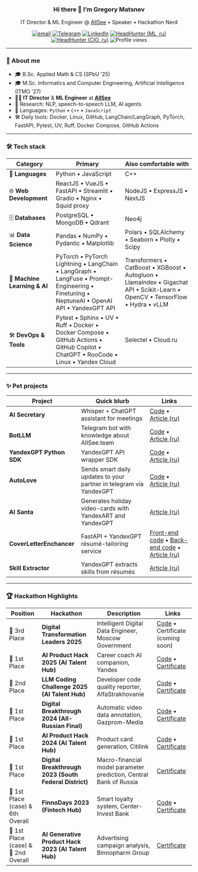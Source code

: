 <h3 align="center">Hi there 👋 I’m Gregory Matsnev</h3>

<p align="center">
  IT Director & ML Engineer @ <a href="https://allsee.team">AllSee</a> • Speaker • Hackathon Nerd
</p>

<p align="center">
  <a href="mailto:grigorij1m@gmail.com"><img src="https://img.shields.io/badge/email-D14836?style=flat&logo=gmail&logoColor=white" alt="email"></a>
  <a href="https://t.me/gregory1m"><img src="https://img.shields.io/badge/Telegram-26A5E4?style=flat&logo=telegram&logoColor=white" alt="Telegram"></a>
  <a href="https://www.linkedin.com/in/gregory-matsnev-5b9141355/"><img src="https://img.shields.io/badge/LinkedIn-0a66c2?style=flat&logo=linkedin&logoColor=white" alt="LinkedIn"></a>
  <a href="https://spb.hh.ru/resume/e6dcd22cff0f6c59a40039ed1f324c57716a6c"><img src="https://img.shields.io/badge/HeadHunter-(ML,%20ru)-ff0002?style=flat&logo=briefcase&logoColor=white" alt="HeadHunter (ML, ru)"></a>
  <a href="https://spb.hh.ru/resume/5405bae0ff0f6b91620039ed1f374377367251"><img src="https://img.shields.io/badge/HeadHunter-(CIO,%20ru)-ff0002?style=flat&logo=briefcase&logoColor=white" alt="HeadHunter (CIO, ru)"></a>
  <img src="https://komarev.com/ghpvc/?username=PE51K&style=flat&color=blue" alt="Profile views"/>
</p>

---

### 🚀 About me
- 🎓 B.Sc. Applied Math & CS (SPbU ’25)
- 🎓 M.Sc. Informatics and Computer Engineering, Artificial Intelligence (ITMO ’27)
- 🧑‍💼 **IT Director** & **ML Engineer** at **<a href="https://allsee.team">AllSee</a>**
- 🔬 Research: NLP, speech-to-speech LLM, AI agents
- 💬 Languages: `Python` • `C++` • `JavaScript`
- 🛠 Daily tools: Docker, Linux, GitHub, LangChain/LangGraph, PyTorch, FastAPI, Pytest, UV, Ruff, Docker Compose, GitHub Actions

---

### 🛠 Tech stack
| Category | Primary | Also comfortable with |
|----------|---------|-----------------------|
| 🐍 **Languages** | Python • JavaScript | C++ |
| 🌐 **Web Development** | ReactJS • VueJS • FastAPI • Streamlit • Gradio • Nginx • Squid proxy | NodeJS • ExpressJS • NextJS |
| 🗄️ **Databases** | PostgreSQL • MongoDB • Qdrant | Neo4j |
| 📊 **Data Science** | Pandas • NumPy • Pydantic • Matplotlib | Polars • SQLAlchemy • Seaborn • Plotly • Scipy |
| 🤖 **Machine Learning & AI** | PyTorch • PyTorch Lightning • LangChain • LangGraph • LangFuse • Prompt-Engineering • Finetuning • NeptuneAI • OpenAI API • YandexGPT API | Transformers • CatBoost • XGBoost • Autogluon • LlamaIndex • Gigachat API • Scikit-Learn • OpenCV • TensorFlow • Hydra • vLLM |
| 🛠️ **DevOps & Tools** | Pytest • Sphinx • UV • Ruff • Docker • Docker Compose • GitHub Actions • GitHub Copilot • ChatGPT • RooCode • Linux • Yandex Cloud | Selectel • Cloud.ru |

---

### ✨ Pet projects
| Project | Quick blurb | Links |
|---------|-------------|-------|
| **AI Secretary** | Whisper + ChatGPT assistant for meetings | [Code](https://github.com/allseeteam/ai-secretary) • [Article (ru)](https://habr.com/ru/articles/804329/) |
| **BotLLM** | Telegram bot with knowledge about AllSee.team | [Code](https://github.com/allseeteam/allsee-info-bot) • [Article (ru)](https://habr.com/ru/articles/889420/) |
| **YandexGPT Python SDK** | YandexGPT API wrapper SDK | [Code](https://github.com/allseeteam/yandexgpt-python) • [Article (ru)](https://habr.com/ru/articles/812979/) |
| **AutoLove** | Sends smart daily updates to your partner in telegram via YandexGPT | [Code](https://github.com/allseeteam/auto-chat) • [Article (ru)](https://habr.com/ru/articles/795597/) |
| **AI Santa** | Generates holiday video-cards with YandexART and YandexGPT | [Article (ru)](https://habr.com/ru/articles/870844/) |
| **CoverLetterEnchancer** | FastAPI + YandexGPT résumé-tailoring service | [Front-end code](https://github.com/allseeteam/cover-letter-enchancer-frontend) • [Back-end code](https://github.com/allseeteam/cover-letter-enchancer-backend) • [Article (ru)](https://habr.com/ru/articles/796107/) |
| **Skill Extractor** | YandexGPT extracts skills from résumés | [Article (ru)](https://habr.com/ru/articles/823035/) |

---

### 🏆 Hackathon Highlights

| Position | Hackathon | Description | Links |
|----------|-----------|-------------|-------|
| 🥉 3rd Place | **Digital Transformation Leaders 2025** | Intelligent Digital Data Engineer, Moscow Government | [Code](https://github.com/PE51K/lct-hack-2025) • Certificate (coming soon) |
| 🥇 1st Place | **AI Product Hack 2025 (AI Talent Hub)** | Career coach AI companion, Yandex | [Code](https://github.com/denisalpino/AITHachathon) • [Certificate](https://drive.google.com/file/d/19cAOVOapiwOCh_LU5l_WOXew-tOJexnI/view?usp=sharing) |
| 🥈 2nd Place | **LLM Coding Challenge 2025 (AI Talent Hub)** | Developer code quality reporter, AlfaStrakhovanie | [Code](https://github.com/AGI-in-2024/llm_coding_challenge) • [Certificate](https://drive.google.com/file/d/12yMFQXzp_wukbWQN1I59NB6knd0BkQVs/view?usp=sharing) |
| 🥇 1st Place | **Digital Breakthrough 2024 (All-Russian Final)** | Automatic video data annotation, Gazprom-Media | [Code](https://github.com/AGI-in-2024/AI-Video-Analysis) • [Certificate](https://drive.google.com/file/d/1lBvni3fFfGRgwPtrkvDX31CRQNJIVUuD/view?usp=sharing) |
| 🥇 1st Place | **AI Product Hack 2024 (AI Talent Hub)** | Product card generation, Citilink | [Code](https://github.com/PE51K/ai-product-hack-2024) • [Certificate](https://drive.google.com/file/d/1F20WtVBBl6RCzszugy_UtO-bhDV0XY1k/view?usp=sharing) |
| 🥇 1st Place | **Digital Breakthrough 2023 (South Federal District)** | Macro-financial model parameter prediction, Central Bank of Russia | [Certificate](https://drive.google.com/file/d/1CkjEtedA5DT1NeSmxuGtiAhXybYbVfaL/view?usp=sharing) |
| 🥇 1st Place (case) & 6th Overall | **FinnoDays 2023 (Fintech Hub)** | Smart loyalty system, Center-Invest Bank | [Code](https://github.com/AlexStr94/finodays) • [Certificate](https://drive.google.com/file/d/1JpEtCO2Jpou1cQzICTJ2cX31l5Irrdzc/view?usp=sharing) |
| 🥇 1st Place (case) & 🥈 2nd Overall | **AI Generative Product Hack 2023 (AI Talent Hub)** | Advertising campaign analysis, Binnopharm Group |  [Certificate](https://drive.google.com/file/d/1Y6OgeLA4RfYE2LQRlDv9Jttaa8zZj4QV/view?usp=sharing) |
